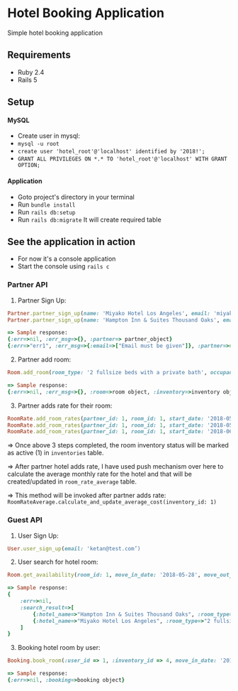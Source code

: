 # Hotel Booking Application

Simple hotel booking application

## Requirements
- Ruby 2.4
- Rails 5

## Setup
#### MySQL
- Create user in mysql:
- `mysql -u root`
- `create user 'hotel_root'@'localhost' identified by '2018!';`
- `GRANT ALL PRIVILEGES ON *.* TO 'hotel_root'@'localhost' WITH GRANT OPTION;`
#### Application
- Goto project's directory in your terminal
- Run `bundle install`
- Run `rails db:setup`
- Run `rails db:migrate` It will create required table

## See the application in action
- For now it's a console application
- Start the console using `rails c`

### Partner API
1. Partner Sign Up:
```ruby
Partner.partner_sign_up(name: 'Miyako Hotel Los Angeles', email: 'miyako@test.com')
Partner.partner_sign_up(name: 'Hampton Inn & Suites Thousand Oaks', email: 'hampton@test.com')
```

```ruby
=> Sample response:
{:err=>nil, :err_msg=>{}, :partner=> partner_object}
{:err=>"err1", :err_msg=>{:email=>["Email must be given"]}, :partner=>nil}
```

2. Partner add room:
```ruby
Room.add_room(room_type: '2 full­size beds with a private bath', occupancy: 2, partner_id: 1, total_quantity: 5)
```

```ruby
=> Sample response:
{:err=>nil, :err_msg=>{}, :room=>room object, :inventory=>inventory object}
```

3. Partner adds rate for their room:
```ruby
RoomRate.add_room_rates(partner_id: 1, room_id: 1, start_date: '2018-05-28', end_date: '2018-05-29', rate: 120)
RoomRate.add_room_rates(partner_id: 1, room_id: 1, start_date: '2018-05-30', end_date: '2018-05-31', rate: 140)
RoomRate.add_room_rates(partner_id: 1, room_id: 1, start_date: '2018-06-01', end_date: ‘2018-06-30', rate: 150)
```

=> Once above 3 steps completed, the room inventory status will be marked as active (1) in `inventories` table.

=> After partner hotel adds rate, I have used push mechanism over here to calculate the average monthly rate for the hotel and that will be created/updated in `room_rate_average` table.

=> This method will be invoked after partner adds rate: `RoomRateAverage.calculate_and_update_average_cost(inventory_id: 1)`


### Guest API
1. User Sign Up:
```ruby
User.user_sign_up(email: 'ketan@test.com’)
```

2. User search for hotel room:
```ruby
Room.get_availability(room_id: 1, move_in_date: '2018-05-28', move_out_date: '2018-06-30')
```

```ruby
=> Sample response:
{
    :err=>nil,
    :search_result=>[
        {:hotel_name=>"Hampton Inn & Suites Thousand Oaks", :room_type=>"2 full­size beds with a private bath", :rent=>4561.85, :inventory_id => 4},
        {:hotel_name=>"Miyako Hotel Los Angeles", :room_type=>"2 full­size beds with a private bath", :rent=>5867.56, :inventory_id => 5}
    ]
}
```

3. Booking hotel room by user:
```ruby
Booking.book_room(:user_id => 1, :inventory_id => 4, move_in_date: '2018-05-28', move_out_date: '2018-06-30', booking_quantity: 1)
```

```ruby
=> Sample response:
{:err=>nil, :booking=>booking object}
```